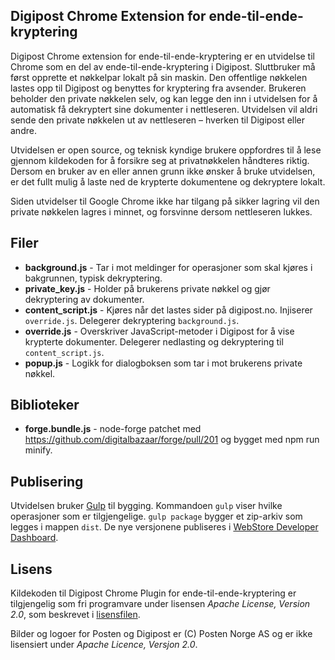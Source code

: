 Digipost Chrome Extension for ende-til-ende-kryptering
---------------------------------------------------

Digipost Chrome extension for ende-til-ende-kryptering er en utvidelse til Chrome som en del av ende-til-ende-kryptering i Digipost. Sluttbruker må først opprette et nøkkelpar lokalt på sin maskin. Den offentlige nøkkelen lastes opp til Digipost og benyttes for kryptering fra avsender. Brukeren beholder den private nøkkelen selv, og kan legge den inn i utvidelsen for å automatisk få dekryptert sine dokumenter i nettleseren. Utvidelsen vil aldri sende den private nøkkelen ut av nettleseren – hverken til Digipost eller andre. 

Utvidelsen er open source, og teknisk kyndige brukere oppfordres til å lese gjennom kildekoden for å forsikre seg at privatnøkkelen håndteres riktig. Dersom en bruker av en eller annen grunn ikke ønsker å bruke utvidelsen, er det fullt mulig å laste ned de krypterte dokumentene og dekryptere lokalt.

Siden utvidelser til Google Chrome ikke har tilgang på sikker lagring vil den private nøkkelen lagres i minnet, og forsvinne dersom nettleseren lukkes.

Filer
-----
* **background.js** - Tar i mot meldinger for operasjoner som skal kjøres i bakgrunnen, typisk dekryptering.
* **private_key.js** - Holder på brukerens private nøkkel og gjør dekryptering av dokumenter.
* **content_script.js** - Kjøres når det lastes sider på digipost.no. Injiserer `override.js`. Delegerer dekryptering `background.js`.
* **override.js** - Overskriver JavaScript-metoder i Digipost for å vise krypterte dokumenter. Delegerer nedlasting og dekryptering til `content_script.js`.
* **popup.js** - Logikk for dialogboksen som tar i mot brukerens private nøkkel.

Biblioteker
-----------
* **forge.bundle.js** - node-forge patchet med https://github.com/digitalbazaar/forge/pull/201 og bygget med npm run minify.

Publisering
-----------
Utvidelsen bruker [Gulp](http://gulpjs.com/) til bygging. Kommandoen `gulp` viser hvilke operasjoner som er tilgjengelige. `gulp package` bygger et zip-arkiv som legges i mappen `dist`. De nye versjonene publiseres i [WebStore Developer Dashboard](https://chrome.google.com/webstore/developer/dashboard).

Lisens
------

Kildekoden til Digipost Chrome Plugin for ende-til-ende-kryptering er tilgjengelig som fri programvare under lisensen *Apache License, Version 2.0*, som beskrevet i [lisensfilen](https://github.com/digipost/digipost-ende-til-ende/blob/master/LICENSE "LICENSE").

Bilder og logoer for Posten og Digipost er (C) Posten Norge AS og er ikke lisensiert under *Apache Licence, Versjon 2.0*.
